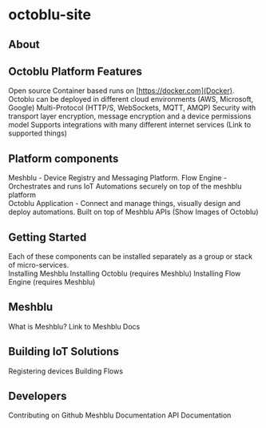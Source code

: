 # octoblu-site

## About
## Octoblu Platform Features
 Open source
 Container based runs on [https://docker.com](Docker). Octoblu can be deployed in different
 cloud environments (AWS, Microsoft, Google)
 Multi-Protocol (HTTP/S, WebSockets, MQTT, AMQP)
 Security with transport layer encryption, message encryption and a device permissions model
Supports integrations with many different internet services (Link to supported things)

## Platform components

Meshblu - Device Registry and Messaging Platform.
Flow Engine - Orchestrates and runs IoT Automations securely on top of the meshblu platform  
Octoblu Application - Connect and manage things, visually design and deploy automations. Built on top of Meshblu APIs
(Show Images of Octoblu)


## Getting Started
Each of these components can be installed separately as  a group or stack of micro-services.  
Installing Meshblu
Installing Octoblu (requires Meshblu)
Installing Flow Engine (requires Meshblu)

## Meshblu

What is Meshblu?
Link to Meshblu Docs

## Building IoT Solutions
Registering devices
Building Flows


## Developers
Contributing on Github
Meshblu Documentation
API Documentation
